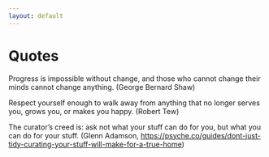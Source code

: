 ```yaml
---
layout: default
---
```


# Quotes

Progress is impossible without change, and those who cannot change their minds cannot change anything. (George Bernard Shaw)

Respect yourself enough to walk away from anything that no longer serves you, grows you, or makes you happy. (Robert Tew)

The curator’s creed is: ask not what your stuff can do for you, but what you can do for your stuff. (Glenn Adamson, https://psyche.co/guides/dont-just-tidy-curating-your-stuff-will-make-for-a-true-home)